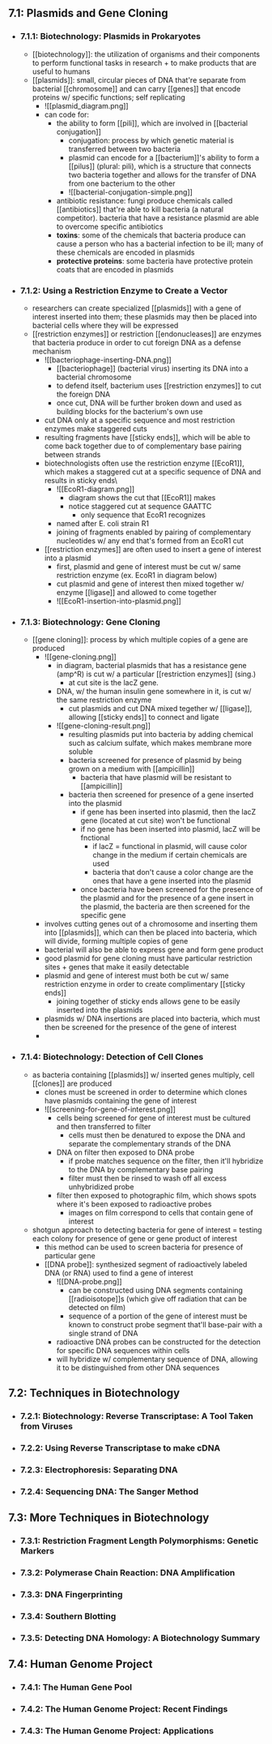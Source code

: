 
## 7.1: Plasmids and Gene Cloning
- ### 7.1.1: Biotechnology: Plasmids in Prokaryotes
	- [[biotechnology]]: the utilization of organisms and their components to perform functional tasks in research + to make products that are useful to humans
	- [[plasmids]]: small, circular pieces of DNA that're separate from bacterial [[chromosome]] and can carry [[genes]] that encode proteins w/ specific functions; self replicating
		- ![[plasmid_diagram.png]]
		- can code for:
			- the ability to form [[pili]], which are involved in [[bacterial conjugation]]
				- conjugation: process by which genetic material is transferred between two bacteria
				- plasmid can encode for a [[bacterium]]'s ability to form a [[pilus]] (plural: pili), which is a structure that connects two bacteria together and allows for the transfer of DNA from one bacterium to the other
				- ![[bacterial-conjugation-simple.png]]
			- antibiotic resistance: fungi produce chemicals called [[antibiotics]] that're able to kill bacteria (a natural competitor). bacteria that have a resistance plasmid are able to overcome specific antibiotics
			- **toxins**: some of the chemicals that bacteria produce can cause a person who has a bacterial infection to be ill; many of these chemicals are encoded in plasmids
			- **protective proteins**: some bacteria have protective protein coats that are encoded in plasmids
- ### 7.1.2: Using a Restriction Enzyme to Create a Vector
	- researchers can create specialized [[plasmids]] with a gene of interest inserted into them; these plasmids may then be placed into bacterial cells where they will be expressed
	- [[restriction enzymes]] or restriction [[endonucleases]] are enzymes that bacteria produce in order to cut foreign DNA  as a defense mechanism
		- ![[bacteriophage-inserting-DNA.png]]
			- [[bacteriophage]] (bacterial virus) inserting its DNA into a bacterial chromosome
			- to defend itself, bacterium uses [[restriction enzymes]] to cut the foreign DNA
			- once cut, DNA will be further broken down and used as building blocks for the bacterium's own use
		- cut DNA only at a specific sequence and most restriction enzymes make staggered cuts
		- resulting fragments have [[sticky ends]], which will be able to come back together due to of complementary base pairing between strands
		- biotechnologists often use the restriction enzyme [[EcoR1]], which makes a staggered cut at a specific sequence of DNA and results in sticky ends\
			- ![[EcoR1-diagram.png]]
				- diagram shows the cut that [[EcoR1]] makes
				- notice staggered cut at sequence GAATTC
					- only sequence that EcoR1 recognizes
			- named after E. coli strain R1
			- joining of fragments enabled by pairing of complementary nucleotides w/ any end that's formed from an EcoR1 cut
		- [[restriction enzymes]] are often used to insert a gene of interest into a plasmid
			- first, plasmid and gene of interest must be cut w/ same restriction enzyme (ex. EcoR1 in diagram below)
			- cut plasmid and gene of interest then mixed together w/ enzyme [[ligase]] and allowed to come together
			- ![[EcoR1-insertion-into-plasmid.png]]
- ### 7.1.3: Biotechnology: Gene Cloning
	- [[gene cloning]]: process by which multiple copies of a gene are produced
		- ![[gene-cloning.png]]
			- in diagram, bacterial plasmids that has a resistance gene (amp^R) is cut w/ a particular [[restriction enzymes]] (sing.)
				- at cut site is the lacZ gene.
			- DNA, w/ the human insulin gene somewhere in it, is cut w/ the same restriction enzyme
				- cut plasmids and cut DNA mixed tegether w/ [[ligase]], allowing [[sticky ends]] to connect and ligate
			- ![[gene-cloning-result.png]]
				- resulting plasmids put into bacteria by adding chemical such as calcium sulfate, which makes membrane more soluble
				- bacteria screened for presence of plasmid by being grown on a medium with [[ampicillin]]
					- bacteria that have plasmid will be resistant to [[ampicillin]]
				- bacteria then screened for presence of a gene inserted into the plasmid
					- if gene has been inserted into plasmid, then the lacZ gene (located at cut site) won't be functional
					- if no gene has been inserted into plasmid, lacZ will be fnctional
						- if lacZ = functional in plasmid, will cause color change in the medium if certain chemicals are used
						- bacteria that don't cause a color change are the ones that have a gene inserted into the plasmid
					- once bacteria have been screened for the presence of the plasmid and for the presence of a gene insert in the plasmid, the bacteria are then screened for the specific gene 
		- involves cutting genes out of a chromosome and inserting them into [[plasmids]], which can then be placed into bacteria, which will divide, forming multiple copies of gene
		- bacterial will also be able to express gene and form gene product
		- good plasmid for gene cloning must have particular restriction sites + genes that make it easily detectable
		- plasmid and gene of interest must both be cut w/ same restriction enzyme in order to create complimentary [[sticky ends]]
			- joining together of sticky ends allows gene to be easily inserted into the plasmids
		- plasmids w/ DNA insertions are placed into bacteria, which must then be screened for the presence of the gene of interest
		- 
- ### 7.1.4: Biotechnology: Detection of Cell Clones
	- as bacteria containing [[plasmids]] w/ inserted genes multiply, cell [[clones]] are produced
		- clones must be screened in order to determine which clones have plasmids containing the gene of interest
		- ![[screening-for-gene-of-interest.png]]
			- cells being screened for gene of interest must be cultured and then transferred to filter
				- cells must then be denatured to expose the DNA and separate the complementary strands of the DNA
			- DNA on filter then exposed to DNA probe
				- if probe matches sequence on the filter, then it'll hybridize to the DNA by complementary base pairing
				- filter must then be rinsed to wash off all excess unhybridized probe
			- filter then exposed to photographic film, which shows spots where it's been exposed to radioactive probes
				- images on film correspond to cells that contain gene of interest
	- shotgun approach to detecting bacteria for gene of interest = testing each colony for presence of gene or gene product of interest
		-  this method can be used to screen bacteria for presence of particular gene
		- [[DNA probe]]: synthesized segment of radioactively labeled DNA (or RNA) used to find a gene of interest
			- ![[DNA-probe.png]]
				- can be constructed using DNA segments containing [[radioisotope]]s (which give off radiation that can be detected on film)
				- sequence of a portion of the gene of interest must be known to construct probe segment that'll base-pair with a single strand of DNA
			- radioactive DNA probes can be constructed for the detection for specific DNA sequences within cells
			- will hybridize w/ complementary sequence of DNA, allowing it to be distinguished from other DNA sequences
## 7.2: Techniques in Biotechnology
- ### 7.2.1: Biotechnology: Reverse Transcriptase: A Tool Taken from Viruses
- ### 7.2.2: Using Reverse Transcriptase to make cDNA
- ### 7.2.3: Electrophoresis: Separating DNA
- ### 7.2.4: Sequencing DNA: The Sanger Method

## 7.3: More Techniques in Biotechnology
- ### 7.3.1: Restriction Fragment Length Polymorphisms: Genetic Markers
- ### 7.3.2: Polymerase Chain Reaction: DNA Amplification
- ### 7.3.3: DNA Fingerprinting
- ### 7.3.4: Southern Blotting
- ### 7.3.5: Detecting DNA Homology: A Biotechnology Summary
## 7.4: Human Genome Project
- ### 7.4.1: The Human Gene Pool
- ### 7.4.2: The Human Genome Project: Recent Findings
- ### 7.4.3: The Human Genome Project: Applications
